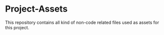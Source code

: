# Project-Assets

This repository contains all kind of non-code related files used as assets for this project.
